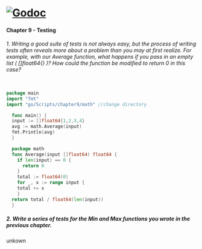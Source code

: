 [![Godoc][GodocV2SVG]][GodocV2URL]
===========

#### Chapter 9 - Testing

###### 1. Writing a good suite of tests is not always easy, but the process of writing tests often reveals more about a problem than you may at first realize. For example, with our Average function, what happens if you pass in an empty list ( []float64{} )? How could the function be modified to return 0 in this case?

```go

package main
import "fmt"
import "go/Scripts/chapter9/math" //change directory

  func main() {
  input := []float64{1,2,3,4}
  avg := math.Average(input)
  fmt.Println(avg)
  }

  package math
  func Average(input []float64) float64 {
    if len(input) == 0 {
      return 0
    }
    total := float64(0)
    for _, x := range input {
    total += x
    }
  return total / float64(len(input))
  }
```


##### 2. Write a series of tests for the Min and Max functions you wrote in the previous chapter.

unkown

   [GodocV2SVG]: https://godoc.org/gopkg.in/russross/blackfriday.v2?status.svg
   [GodocV2URL]: https://godoc.org/gopkg.in/russross/blackfriday.v2
